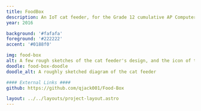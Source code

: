 ```yaml
---
title: FoodBox
description: An IoT cat feeder, for the Grade 12 cumulative AP Computer Science project.
year: 2016

background: '#fafafa'
foreground: '#222222'
accent: '#0188f0'

img: food-box
alt: A few rough sketches of the cat feeder's design, and the icon of the app that controls it
doodle: food-box-doodle
doodle_alt: A roughly sketched diagram of the cat feeder

#### External Links ####
github: https://github.com/qjack001/Food-Box

layout: ../../layouts/project-layout.astro
---
```

